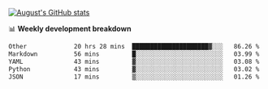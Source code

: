 
[![August's GitHub stats](https://github-readme-stats.vercel.app/api?username=zou-weidong&show_icons=true&theme=radical)](https://github.com/zou-weidong)


📊 **Weekly development breakdown**
<!--START_SECTION:waka-->

```txt
Other             20 hrs 28 mins  █████████████████████▓░░░   86.26 %
Markdown          56 mins         █░░░░░░░░░░░░░░░░░░░░░░░░   03.99 %
YAML              43 mins         ▓░░░░░░░░░░░░░░░░░░░░░░░░   03.08 %
Python            43 mins         ▓░░░░░░░░░░░░░░░░░░░░░░░░   03.02 %
JSON              17 mins         ▒░░░░░░░░░░░░░░░░░░░░░░░░   01.26 %
```

<!--END_SECTION:waka-->
